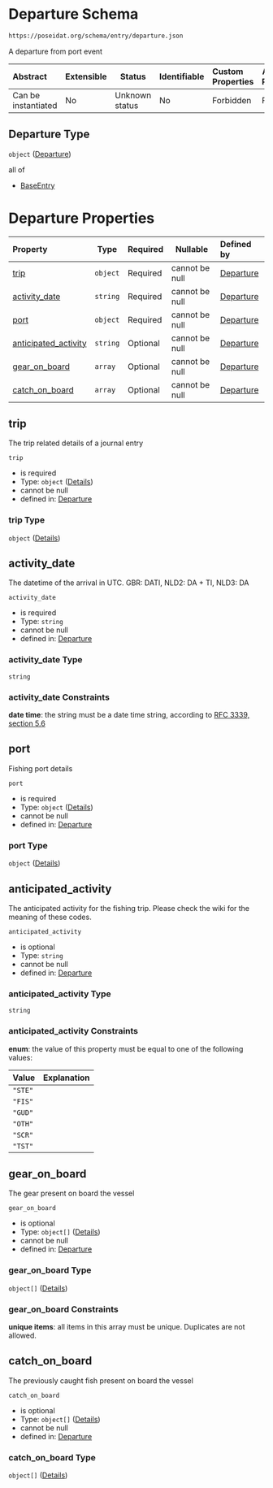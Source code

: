 # Departure Schema

```txt
https://poseidat.org/schema/entry/departure.json
```

A departure from port event


| Abstract            | Extensible | Status         | Identifiable | Custom Properties | Additional Properties | Access Restrictions | Defined In                                                            |
| :------------------ | ---------- | -------------- | ------------ | :---------------- | --------------------- | ------------------- | --------------------------------------------------------------------- |
| Can be instantiated | No         | Unknown status | No           | Forbidden         | Forbidden             | none                | [departure.json](schemas/entry/departure.json "open original schema") |

## Departure Type

`object` ([Departure](departure.md))

all of

-   [BaseEntry](arrival-allof-baseentry.md "check type definition")

# Departure Properties

| Property                                      | Type     | Required | Nullable       | Defined by                                                                                                                                                   |
| :-------------------------------------------- | -------- | -------- | -------------- | :----------------------------------------------------------------------------------------------------------------------------------------------------------- |
| [trip](#trip)                                 | `object` | Required | cannot be null | [Departure](arrival-properties-trip.md "https&#x3A;//poseidat.org/schema/core/trip-entry.json#/properties/trip")                                             |
| [activity_date](#activity_date)               | `string` | Required | cannot be null | [Departure](departure-properties-activity_date.md "https&#x3A;//poseidat.org/schema/entry/departure.json#/properties/activity_date")                         |
| [port](#port)                                 | `object` | Required | cannot be null | [Departure](arrival-properties-port.md "https&#x3A;//poseidat.org/schema/core/port.json#/properties/port")                                                   |
| [anticipated_activity](#anticipated_activity) | `string` | Optional | cannot be null | [Departure](departure-properties-anticipated_activity.md "https&#x3A;//poseidat.org/schema/enum/anticipated-activity.json#/properties/anticipated_activity") |
| [gear_on_board](#gear_on_board)               | `array`  | Optional | cannot be null | [Departure](departure-properties-gear_on_board.md "https&#x3A;//poseidat.org/schema/entry/departure.json#/properties/gear_on_board")                         |
| [catch_on_board](#catch_on_board)             | `array`  | Optional | cannot be null | [Departure](departure-properties-catch_on_board.md "https&#x3A;//poseidat.org/schema/entry/departure.json#/properties/catch_on_board")                       |

## trip

The trip related details of a journal entry


`trip`

-   is required
-   Type: `object` ([Details](arrival-properties-trip.md))
-   cannot be null
-   defined in: [Departure](arrival-properties-trip.md "https&#x3A;//poseidat.org/schema/core/trip-entry.json#/properties/trip")

### trip Type

`object` ([Details](arrival-properties-trip.md))

## activity_date

The datetime of the arrival in UTC. GBR: DATI, NLD2: DA + TI, NLD3: DA


`activity_date`

-   is required
-   Type: `string`
-   cannot be null
-   defined in: [Departure](departure-properties-activity_date.md "https&#x3A;//poseidat.org/schema/entry/departure.json#/properties/activity_date")

### activity_date Type

`string`

### activity_date Constraints

**date time**: the string must be a date time string, according to [RFC 3339, section 5.6](https://tools.ietf.org/html/rfc3339 "check the specification")

## port

Fishing port details


`port`

-   is required
-   Type: `object` ([Details](arrival-properties-port.md))
-   cannot be null
-   defined in: [Departure](arrival-properties-port.md "https&#x3A;//poseidat.org/schema/core/port.json#/properties/port")

### port Type

`object` ([Details](arrival-properties-port.md))

## anticipated_activity

The anticipated activity for the fishing trip. Please check the wiki for the meaning of these codes.


`anticipated_activity`

-   is optional
-   Type: `string`
-   cannot be null
-   defined in: [Departure](departure-properties-anticipated_activity.md "https&#x3A;//poseidat.org/schema/enum/anticipated-activity.json#/properties/anticipated_activity")

### anticipated_activity Type

`string`

### anticipated_activity Constraints

**enum**: the value of this property must be equal to one of the following values:

| Value   | Explanation |
| :------ | ----------- |
| `"STE"` |             |
| `"FIS"` |             |
| `"GUD"` |             |
| `"OTH"` |             |
| `"SCR"` |             |
| `"TST"` |             |

## gear_on_board

The gear present on board the vessel


`gear_on_board`

-   is optional
-   Type: `object[]` ([Details](departure-properties-gear_on_board-items.md))
-   cannot be null
-   defined in: [Departure](departure-properties-gear_on_board.md "https&#x3A;//poseidat.org/schema/entry/departure.json#/properties/gear_on_board")

### gear_on_board Type

`object[]` ([Details](departure-properties-gear_on_board-items.md))

### gear_on_board Constraints

**unique items**: all items in this array must be unique. Duplicates are not allowed.

## catch_on_board

The previously caught fish present on board the vessel


`catch_on_board`

-   is optional
-   Type: `object[]` ([Details](departure-properties-catch_on_board-items.md))
-   cannot be null
-   defined in: [Departure](departure-properties-catch_on_board.md "https&#x3A;//poseidat.org/schema/entry/departure.json#/properties/catch_on_board")

### catch_on_board Type

`object[]` ([Details](departure-properties-catch_on_board-items.md))
